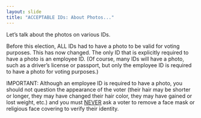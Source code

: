 ```yaml
---
layout: slide
title: "ACCEPTABLE IDs: About Photos..."
---
```


Let’s talk about the photos on various IDs.

Before this election, ALL IDs had to have a photo to be valid for voting purposes. This has now changed. The only ID that is explicitly required to have a photo is an employee ID. (Of course, many IDs will have a photo, such as a driver’s license or passport, but only the employee ID is required to have a photo for voting purposes.)

IMPORTANT: Although an employee ID is required to have a photo, you should not question the appearance of the voter (their hair may be shorter or longer, they may have changed their hair color, they may have gained or lost weight, etc.) and you must <span style="text-decoration: underline; text-decoration: bold">NEVER</span> ask a voter to remove a face mask or religious face covering to verify their identity.
